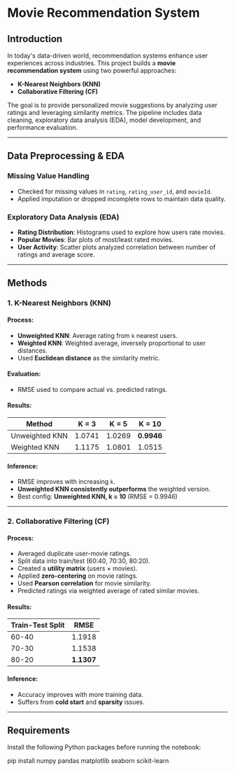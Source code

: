 # Movie Recommendation System

##  Introduction
In today's data-driven world, recommendation systems enhance user experiences across industries. This project builds a **movie recommendation system** using two powerful approaches:  
- **K-Nearest Neighbors (KNN)**  
- **Collaborative Filtering (CF)**  

The goal is to provide personalized movie suggestions by analyzing user ratings and leveraging similarity metrics. The pipeline includes data cleaning, exploratory data analysis (EDA), model development, and performance evaluation.

---

## Data Preprocessing & EDA

### Missing Value Handling
- Checked for missing values in `rating`, `rating_user_id`, and `movieId`.
- Applied imputation or dropped incomplete rows to maintain data quality.

### Exploratory Data Analysis (EDA)
- **Rating Distribution**: Histograms used to explore how users rate movies.
- **Popular Movies**: Bar plots of most/least rated movies.
- **User Activity**: Scatter plots analyzed correlation between number of ratings and average score.

---

##  Methods

###  1. K-Nearest Neighbors (KNN)

####  Process:
- **Unweighted KNN**: Average rating from `k` nearest users.
- **Weighted KNN**: Weighted average, inversely proportional to user distances.
- Used **Euclidean distance** as the similarity metric.

####  Evaluation:
- RMSE used to compare actual vs. predicted ratings.

####  Results:
| Method            | K = 3 | K = 5 | K = 10 |
|-------------------|-------|-------|--------|
| Unweighted KNN    | 1.0741 | 1.0269 | **0.9946** |
| Weighted KNN      | 1.1175 | 1.0801 | 1.0515  |

####  Inference:
- RMSE improves with increasing `k`.
- **Unweighted KNN consistently outperforms** the weighted version.
- Best config: **Unweighted KNN, k = 10** (RMSE = 0.9946)

---

###  2. Collaborative Filtering (CF)

####  Process:
- Averaged duplicate user-movie ratings.
- Split data into train/test (60:40, 70:30, 80:20).
- Created a **utility matrix** (users × movies).
- Applied **zero-centering** on movie ratings.
- Used **Pearson correlation** for movie similarity.
- Predicted ratings via weighted average of rated similar movies.

####  Results:
| Train-Test Split | RMSE     |
|------------------|----------|
| 60-40            | 1.1918   |
| 70-30            | 1.1538   |
| 80-20            | **1.1307** |

####  Inference:
- Accuracy improves with more training data.
- Suffers from **cold start** and **sparsity** issues.

---

##  Requirements

Install the following Python packages before running the notebook:

pip install numpy pandas matplotlib seaborn scikit-learn
